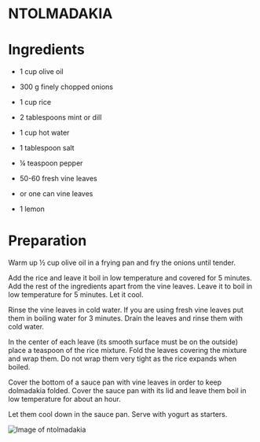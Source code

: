 # NTOLMADAKIA

# Ingredients

* 1 cup olive oil

* 300 g finely chopped onions

* 1 cup rice

* 2 tablespoons mint or dill

* 1 cup hot water

* 1 tablespoon salt

* ¼ teaspoon pepper

* 50-60 fresh vine leaves

* or one can vine leaves

* 1 lemon

# Preparation

Warm up ½ cup olive oil in a frying pan and fry the onions until tender. 

Add the rice and leave it boil in low temperature and covered for 5 minutes. Add the rest of the ingredients apart from the vine leaves. Leave it to boil in low temperature for 5 minutes. Let it cool. 

Rinse the vine leaves in cold water. If you are using fresh vine leaves put them in boiling water for 3 minutes. Drain the leaves and rinse them with cold water. 

In the center of each leave (its smooth surface must be on the outside) place a teaspoon of the rice mixture. Fold the leaves covering the mixture and wrap them. Do not wrap them very tight as the rice expands when boiled. 

Cover the bottom of a sauce pan with vine leaves in order to keep dolmadakia folded. Cover the sauce pan with its lid and leave them boil in low temperature for about an hour. 

Let them cool down in the sauce pan. Serve with yogurt as starters.

![Image of ntolmadakia](https://www.google.com/url?sa=i&source=images&cd=&ved=2ahUKEwjhxcr2ppTlAhUDZlAKHSJSDtcQjRx6BAgBEAQ&url=https%3A%2F%2Fblog.astirodysseuskos.com%2Ffive-delicious-greek-vegan-dishes%2F&psig=AOvVaw0BG7641JXkKHieIamsd5U3&ust=1570885970847527)
